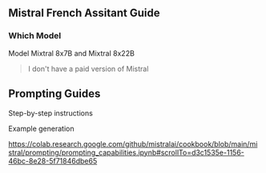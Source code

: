 ## Mistral French Assitant Guide

### Which Model

Model Mixtral 8x7B and Mixtral 8x22B

> I don't have a paid version of Mistral

## Prompting Guides

Step-by-step instructions

Example generation

https://colab.research.google.com/github/mistralai/cookbook/blob/main/mistral/prompting/prompting_capabilities.ipynb#scrollTo=d3c1535e-1156-46bc-8e28-5f71846dbe65
